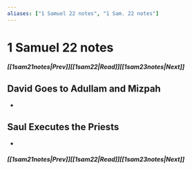 ```yaml
---
aliases: ["1 Samuel 22 notes", "1 Sam. 22 notes"]
---
```

# 1 Samuel 22 notes
##### <span class=arrow-left></span>[[1sam21notes|Prev]]<span class=navigation-separator></span>[[1sam22|Read]]<span class=navigation-separator></span>[[1sam23notes|Next]]<span class=arrow-right></span>
## David Goes to Adullam and Mizpah
- 
## Saul Executes the Priests
- 
##### <span class=arrow-left></span>[[1sam21notes|Prev]]<span class=navigation-separator></span>[[1sam22|Read]]<span class=navigation-separator></span>[[1sam23notes|Next]]<span class=arrow-right></span>